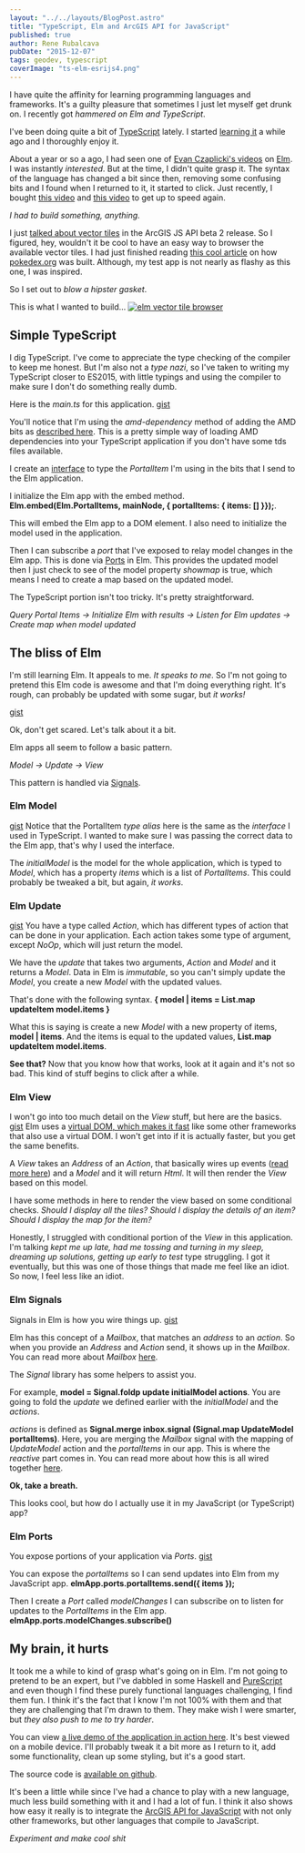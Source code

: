 ```yaml
---
layout: "../../layouts/BlogPost.astro"
title: "TypeScript, Elm and ArcGIS API for JavaScript"
published: true
author: Rene Rubalcava
pubDate: "2015-12-07"
tags: geodev, typescript
coverImage: "ts-elm-esrijs4.png"
---
```


I have quite the affinity for learning programming languages and frameworks. It's a guilty pleasure that sometimes I just let myself get drunk on. I recently got _hammered on Elm and TypeScript_.

I've been doing quite a bit of [TypeScript](http://typescript-tacos.com/) lately. I started [learning it](http://odoe.net/blog/tag/typescript/) a while ago and I thoroughly enjoy it.

About a year or so a ago, I had seen one of [Evan Czaplicki's videos](https://www.youtube.com/user/eZap3) on [Elm](http://elm-lang.org/). I was instantly _interested_. But at the time, I didn't quite grasp it. The syntax of the language has changed a bit since then, removing some confusing bits and I found when I returned to it, it started to click. Just recently, I bought [this video](https://pragmaticstudio.com/elm) and [this video](https://pragmaticstudio.com/elm-signals) to get up to speed again.

_I had to build something, anything._

I just [talked about vector tiles](http://odoe.net/blog/vector-tiles-in-arcgis-js-api/) in the ArcGIS JS API beta 2 release. So I figured, hey, wouldn't it be cool to have an easy way to browser the available vector tiles. I had just finished reading [this cool article](http://www.pocketjavascript.com/blog/2015/11/23/introducing-pokedex-org) on how [pokedex.org](https://www.pokedex.org/) was built. Although, my test app is not nearly as flashy as this one, I was inspired.

So I set out to _blow a hipster gasket_.

This is what I wanted to build... [![elm vector tile browser](images/vt-browser-sm.gif)](http://odoe.net/blog/wp-content/uploads/vt-browser-sm.gif)

## Simple TypeScript

I dig TypeScript. I've come to appreciate the type checking of the compiler to keep me honest. But I'm also not a _type nazi_, so I've taken to writing my TypeScript closer to ES2015, with little typings and using the compiler to make sure I don't do something really dumb.

Here is the _main.ts_ for this application. [gist](https://gist.github.com/odoe/89ca70d4a307eeeb6ea0)

You'll notice that I'm using the _amd-dependency_ method of adding the AMD bits as [described here](https://www.sitepen.com/blog/2013/12/31/definitive-guide-to-typescript/). This is a pretty simple way of loading AMD dependencies into your TypeScript application if you don't have some tds files available.

I create an [interface](https://github.com/Microsoft/TypeScript-Handbook/blob/master/pages/Interfaces.md) to type the _PortalItem_ I'm using in the bits that I send to the Elm application.

I initialize the Elm app with the embed method. **Elm.embed(Elm.PortalItems, mainNode, { portalItems: { items: [] }});**.

This will embed the Elm app to a DOM element. I also need to initialize the model used in the application.

Then I can subscribe a _port_ that I've exposed to relay model changes in the Elm app. This is done via [Ports](http://elm-lang.org/guide/interop) in Elm. This provides the updated model then I just check to see of the model property _showmap_ is true, which means I need to create a map based on the updated model.

The TypeScript portion isn't too tricky. It's pretty straightforward.

_Query Portal Items -> Initialize Elm with results -> Listen for Elm updates -> Create map when model updated_

## The bliss of Elm

I'm still learning Elm. It appeals to me. _It speaks to me_. So I'm not going to pretend this Elm code is awesome and that I'm doing everything right. It's rough, can probably be updated with some sugar, but _it works!_

[gist](https://gist.github.com/odoe/849a8d8d7b9b9e61715a)

Ok, don't get scared. Let's talk about it a bit.

Elm apps all seem to follow a basic pattern.

_Model -> Update -> View_

This pattern is handled via [Signals](http://elm-lang.org/guide/reactivity).

### Elm Model

[gist](https://gist.github.com/odoe/f6648e52546535618fc4) Notice that the PortalItem _type alias_ here is the same as the _interface_ I used in TypeScript. I wanted to make sure I was passing the correct data to the Elm app, that's why I used the interface.

The _initialModel_ is the model for the whole application, which is typed to _Model_, which has a property _items_ which is a list of _PortalItems_. This could probably be tweaked a bit, but again, _it works_.

### Elm Update

[gist](https://gist.github.com/odoe/f9ba1e03ef419a9a9d02) You have a type called _Action_, which has different types of action that can be done in your application. Each action takes some type of argument, except _NoOp_, which will just return the model.

We have the _update_ that takes two arguments, _Action_ and _Model_ and it returns a _Model_. Data in Elm is _immutable_, so you can't simply update the _Model_, you create a new _Model_ with the updated values.

That's done with the following syntax. **{ model | items = List.map updateItem model.items }**

What this is saying is create a new _Model_ with a new property of items, **model | items**. And the items is equal to the updated values, **List.map updateItem model.items**.

**See that?** Now that you know how that works, look at it again and it's not so bad. This kind of stuff begins to click after a while.

### Elm View

I won't go into too much detail on the _View_ stuff, but here are the basics. [gist](https://gist.github.com/odoe/daf45cdbcc43df40c7e0) Elm uses a [virtual DOM, which makes it fast](http://elm-lang.org/blog/blazing-fast-html) like some other frameworks that also use a virtual DOM. I won't get into if it is actually faster, but you get the same benefits.

A _View_ takes an _Address_ of an _Action_, that basically wires up events ([read more here](https://github.com/evancz/elm-architecture-tutorial/#starting-the-program)) and a _Model_ and it will return _Html_. It will then render the _View_ based on this model.

I have some methods in here to render the view based on some conditional checks. _Should I display all the tiles? Should I display the details of an item? Should I display the map for the item?_

Honestly, I struggled with conditional portion of the _View_ in this application. I'm talking _kept me up late, had me tossing and turning in my sleep, dreaming up solutions, getting up early to test_ type struggling. I got it eventually, but this was one of those things that made me feel like an idiot. So now, I feel less like an idiot.

### Elm Signals

Signals in Elm is how you wire things up. [gist](https://gist.github.com/odoe/6cd5728cc341ed1c9f93)

Elm has this concept of a _Mailbox_, that matches an _address_ to an _action_. So when you provide an _Address_ and _Action_ send, it shows up in the _Mailbox_. You can read more about _Mailbox_ [here](http://elm-lang.org/guide/reactivity#tasks).

The _Signal_ library has some helpers to assist you.

For example, **model = Signal.foldp update initialModel actions**. You are going to fold the _update_ we defined earlier with the _initialModel_ and the _actions_.

_actions_ is defined as **Signal.merge inbox.signal (Signal.map UpdateModel portalItems)**. Here, you are merging the _Mailbox_ signal with the mapping of _UpdateModel_ action and the _portalItems_ in our app. This is where the _reactive_ part comes in. You can read more about how this is all wired together [here](http://elm-lang.org/guide/reactivity).

**Ok, take a breath.**

This looks cool, but how do I actually use it in my JavaScript (or TypeScript) app?

### Elm Ports

You expose portions of your application via _Ports_. [gist](https://gist.github.com/odoe/b4867d2c7c3224e19e91)

You can expose the _portalItems_ so I can send updates into Elm from my JavaScript app. **elmApp.ports.portalItems.send({ items });**

Then I create a _Port_ called _modelChanges_ I can subscribe on to listen for updates to the _PortalItems_ in the Elm app. **elmApp.ports.modelChanges.subscribe()**

## My brain, it hurts

It took me a while to kind of grasp what's going on in Elm. I'm not going to pretend to be an expert, but I've dabbled in some Haskell and [PureScript](http://odoe.net/blog/tag/purescript/) and even though I find these purely functional languages challenging, I find them fun. I think it's the fact that I know I'm not 100% with them and that they are challenging that I'm drawn to them. They make wish I were smarter, but _they also push to me to try harder_.

You can view [a live demo of the application in action here](http://www.odoe.net/apps/portalbrowser/). It's best viewed on a mobile device. I'll probably tweak it a bit more as I return to it, add some functionality, clean up some styling, but it's a good start.

The source code is [available on github](https://github.com/odoe/portal-item-browser).

It's been a little while since I've had a chance to play with a new language, much less build something with it and I had a lot of fun. I think it also shows how easy it really is to integrate the [ArcGIS API for JavaScript](https://developers.arcgis.com/javascript/beta/) with not only other frameworks, but other languages that compile to JavaScript.

_Experiment and make cool shit_
